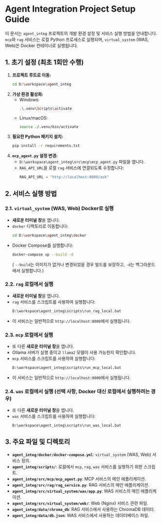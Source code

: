 # Agent Integration Project Setup Guide

이 문서는 `agent_integ` 프로젝트의 개발 환경 설정 및 서비스 실행 방법을 안내합니다. `mcp`와 `rag` 서비스는 로컬 Python 프로세스로 실행되며, `virtual_system` (WAS, Web)은 Docker 컨테이너로 실행됩니다.

## 1. 초기 설정 (최초 1회만 수행)

1.  **프로젝트 루트로 이동:**
    ```bash
    cd D:\workspace\agent_integ
    ```
2.  **가상 환경 활성화:**
    *   Windows:
        ```bash
        .\.venv\Scripts\activate
        ```
    *   Linux/macOS:
        ```bash
        source ./.venv/bin/activate
        ```
3.  **필요한 Python 패키지 설치:**
    ```bash
    pip install -r requirements.txt
    ```
4.  **`mcp_agent.py` 설정 변경:**
    *   `D:\workspace\agent_integ\src\mcp\mcp_agent.py` 파일을 엽니다.
    *   `RAG_API_URL`을 로컬 `rag` 서비스에 연결되도록 수정합니다:
        ```python
        RAG_API_URL = "http://localhost:8008/ask"
        ```

## 2. 서비스 실행 방법

### 2.1. `virtual_system` (WAS, Web) Docker로 실행

*   **새로운 터미널 창**을 엽니다.
*   `docker` 디렉토리로 이동합니다:
    ```bash
    cd D:\workspace\agent_integ\docker
    ```
*   Docker Compose를 실행합니다:
    ```bash
    docker-compose up --build -d
    ```
    ( `--build`는 이미지가 없거나 변경되었을 경우 빌드를 보장하고, `-d`는 백그라운드에서 실행합니다.)

### 2.2. `rag` 로컬에서 실행

*   **새로운 터미널 창**을 엽니다.
*   `rag` 서비스를 스크립트를 사용하여 실행합니다:
    ```bash
    D:\workspace\agent_integ\scripts\run_rag_local.bat
    ```
*   이 서비스는 일반적으로 `http://localhost:8008`에서 실행됩니다.

### 2.3. `mcp` 로컬에서 실행

*   또 다른 **새로운 터미널 창**을 엽니다.
*   Ollama 서버가 실행 중이고 `llama2` 모델이 사용 가능한지 확인합니다.
*   `mcp` 서비스를 스크립트를 사용하여 실행합니다:
    ```bash
    D:\workspace\agent_integ\scripts\run_mcp_local.bat
    ```
*   이 서비스는 일반적으로 `http://localhost:8000`에서 실행됩니다.

### 2.4. `was` 로컬에서 실행 (선택 사항, Docker 대신 로컬에서 실행하려는 경우)

*   또 다른 **새로운 터미널 창**을 엽니다.
*   `was` 서비스를 스크립트를 사용하여 실행합니다:
    ```bash
    D:\workspace\agent_integ\scripts\run_was_local.bat
    ```

## 3. 주요 파일 및 디렉토리

*   **`agent_integ/docker/docker-compose.yml`**: `virtual_system` (WAS, Web) 서비스 정의.
*   **`agent_integ/scripts/`**: 로컬에서 `mcp`, `rag`, `was` 서비스를 실행하기 위한 스크립트.
*   **`agent_integ/src/mcp/mcp_agent.py`**: MCP 서비스의 메인 애플리케이션.
*   **`agent_integ/src/rag/rag_service.py`**: RAG 서비스의 메인 애플리케이션.
*   **`agent_integ/src/virtual_system/was/app.py`**: WAS 서비스의 메인 애플리케이션.
*   **`agent_integ/src/virtual_system/web/`**: Web (Nginx) 서비스 관련 파일.
*   **`agent_integ/data/chroma_db`**: RAG 서비스에서 사용하는 ChromaDB 데이터.
*   **`agent_integ/data/db.json`**: WAS 서비스에서 사용하는 데이터베이스 파일.
